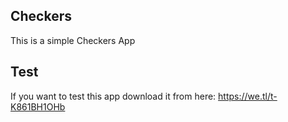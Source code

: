 ## Checkers
This is a simple Checkers App

## Test
If you want to test this app download it from here:
https://we.tl/t-K861BH1OHb
